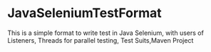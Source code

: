 # JavaSeleniumTestFormat
This is a simple format to write test in Java Selenium, with users of Listeners, Threads for parallel testing, Test Suits,Maven Project
